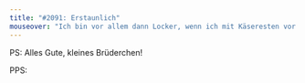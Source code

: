 ```yaml
---
title: "#2091: Erstaunlich"
mouseover: "Ich bin vor allem dann Locker, wenn ich mit Käseresten vor Mäuselöchern sitze und ihre Besitzer bezirze."
---
```


PS: 
Alles Gute, kleines Brüderchen!

PPS:

